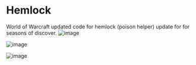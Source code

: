# Hemlock
World of Warcraft updated code for hemlock (poison helper) update for for seasons of discover.
![image](https://github.com/user-attachments/assets/e249d40e-3d44-4da2-8dd6-6a7a42a70938)

![image](https://github.com/user-attachments/assets/39e70a18-0d52-45f6-af54-7a21e1c25c0c)

![image](https://github.com/user-attachments/assets/299c0752-5de2-4205-909f-1ba6528223ec)
